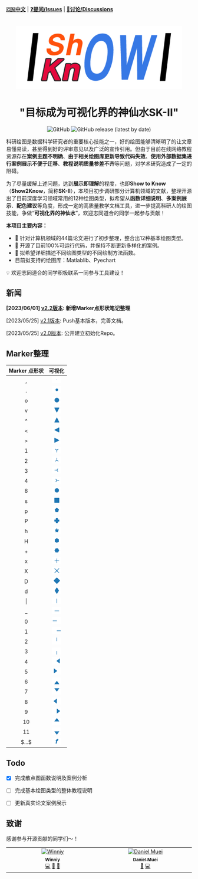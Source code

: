[**🇨🇳中文**](./README.md) | [**❓提问/Issues**](https://github.com/Winn1y/Show2Know/issues) | [**💬讨论/Discussions**](https://github.com/Winn1y/Show2Know/discussions/1)

<p align="center">
    <br>
    <img src="./pics/logo.png" width="450"/>
    <br>
</p>

# <div align="center"><b><a>"目标成为可视化界的神仙水SK-II"</a></b></div>

<p align="center">
    <img alt="GitHub" src="https://img.shields.io/badge/license-Apache%202.0-blue">
    <img alt="GitHub release (latest by date)" src="https://img.shields.io/badge/Version-2.1-green">
</p>



科研绘图是数据科学研究者的重要核心技能之一，好的绘图能够清晰明了的让文章易懂易读，甚至得到好的评审意见以及广泛的宣传引用。但由于目前在线网络教程资源存在**案例主题不明确**、**由于相关绘图库更新导致代码失效**、**使用外部数据集进行案例展示不便于迁移**、**教程说明质量参差不齐**等问题，对学术研究造成了一定的阻碍。


为了尽量缓解上述问题，达到**展示即理解**的程度，也即**Show to Know**（**Show2Know**，简称**SK-II**），本项目初步调研部分计算机领域的文献，整理开源出了目前深度学习领域常用的12种绘图类型，拟希望从**函数详细说明**、**多案例展示**、**配色建议**等角度，形成一定的高质量教学文档工具，进一步提高科研人的绘图技能，争做“**可视化界的神仙水**”，欢迎志同道合的同学一起参与贡献！

**本项目主要内容：**

- 🚀 针对计算机领域的44篇论文进行了初步整理，整合出12种基本绘图类型。 
- 🚀 开源了目前100%可运行代码，并保持不断更新多样化的案例。
- 🚀 拟希望详细描述不同绘图类型的不同绘制方法函数。
- 目前拟支持的绘图库：Matlablib、Pyechart

💡 欢迎志同道合的同学积极联系一同参与工具建设！

## 新闻

**[2023/06/01] [v2.2版本](https://github.com/Winn1y/Show2Know): 新增Marker点形状笔记整理**

[2023/05/25] [v2.1版本](https://github.com/Winn1y/Show2Know/tree/2.1):  Push基本版本，完善文档。

[2023/05/25] [v2.0版本](https://github.com/Winn1y/Show2Know/tree/2.0): 公开建立初始化Repo。

## Marker整理

| Marker 点形状   |       可视化 |
|:-------:|:------:|
| ,        | ![](pics/Markers/DM_20230604155558_002.PNG) |
| .        | ![](pics/Markers/DM_20230604155558_001.PNG) |
| o        | ![](./pics/Markers/DM_20230604155558_003.png) |
| v        | ![](./pics/Markers/DM_20230604155558_004.png) |
| ^        | ![](./pics/Markers/DM_20230604155558_005.png) |
| <        | ![](./pics/Markers/DM_20230604155558_006.png) |
| \>        | ![](./pics/Markers/DM_20230604155558_007.png) |
| 1        | ![](./pics/Markers/DM_20230604155558_008.png) |
| 2        | ![](./pics/Markers/DM_20230604155558_009.png) |
| 3        | ![](./pics/Markers/DM_20230604155558_010.png) |
| 4        | ![](./pics/Markers/DM_20230604155558_011.png) |
| 8        | ![](./pics/Markers/DM_20230604155558_012.png) |
| s        | ![](./pics/Markers/DM_20230604155558_013.png) |
| p        | ![](./pics/Markers/DM_20230604155558_014.png) |
| P        | ![](./pics/Markers/DM_20230604155558_015.png) |
| h        | ![](./pics/Markers/DM_20230604155558_016.png) |
| H        | ![](./pics/Markers/DM_20230604155558_017.png) |
| +        | ![](./pics/Markers/DM_20230604155558_018.png) |
| x        | ![](./pics/Markers/DM_20230604155558_019.png) |
| X        | ![](./pics/Markers/DM_20230604155558_020.png) |
| D        | ![](./pics/Markers/DM_20230604155558_022.png) |
| d        | ![](./pics/Markers/DM_20230604155558_023.png) |
| &#124;        | ![](./pics/Markers/DM_20230604155558_024.png) |
| _        | ![](./pics/Markers/DM_20230604155558_025.png) |
| 0        | ![](./pics/Markers/DM_20230604155558_026.png) |
| 1        | ![](./pics/Markers/DM_20230604155558_027.png) |
| 2        | ![](./pics/Markers/DM_20230604155558_028.png) |
| 3        | ![](./pics/Markers/DM_20230604155558_029.png) |
| 4        | ![](./pics/Markers/DM_20230604155558_030.png) |
| 5        | ![](./pics/Markers/DM_20230604155558_031.png) |
| 6        | ![](./pics/Markers/DM_20230604155558_032.png) |
| 7        | ![](./pics/Markers/DM_20230604155558_033.png) |
| 8        | ![](./pics/Markers/DM_20230604155558_034.png) |
| 9        | ![](./pics/Markers/DM_20230604155558_035.png) |
| 10       | ![](./pics/Markers/DM_20230604155558_036.png) |
| 11        | ![](./pics/Markers/DM_20230604155558_037.png) |
| \$...\$        | ![](./pics/Markers/DM_20230604155558_038.png) |


## Todo

- [X] 完成散点图函数说明及案例分析
- [ ] 完成基本绘图类型的整体教程说明
- [ ] 更新真实论文案例展示


## 致谢

感谢参与开源贡献的同学们～！

<table>
  <tbody>
    <tr>
      <td align="center" valign="top" width="14.28%"><a href="https://github.com/Winn1y"><img src="https://avatars.githubusercontent.com/u/115919287?v=4" width="100px;" alt="Winniy"/><br /><sub><b>Winniy</b></sub></a><br /><a href="https://github.com/Winn1y" title="Code">💻</a> <a href="https://github.com/Winn1y" title="Design">🎨</a> <a href="https://github.com/Winn1y" title="Ideas, Planning, & Feedback">🤔</a></td>
      <td align="center" valign="top" width="14.28%"><a href="https://github.com/Surge-Dan"><img src="https://avatars.githubusercontent.com/u/82951455?v=4" width="100px;" alt="
Daniel Muei"/><br /><sub><b>Daniel Muei</b></sub></a><br /><a href="https://github.com/Surge-Dan" title="Bug reports">🐛</a> <a href="https://github.com/Surge-Dan" title="Code">💻</a></td>
    </tr>
  </tbody>
</table>

